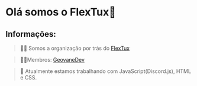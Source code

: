# Olá somos o FlexTux👋

## **Informações:**

> 🙋‍♀️ Somos a organização por trás do [FlexTux](https://flextux.pages.dev)

> 👩‍💻Membros: [GeovaneDev](https://github.com/GeovaneDev)

> 🍿 Atualmente estamos trabalhando com JavaScript(Discord.js), HTML e CSS.
